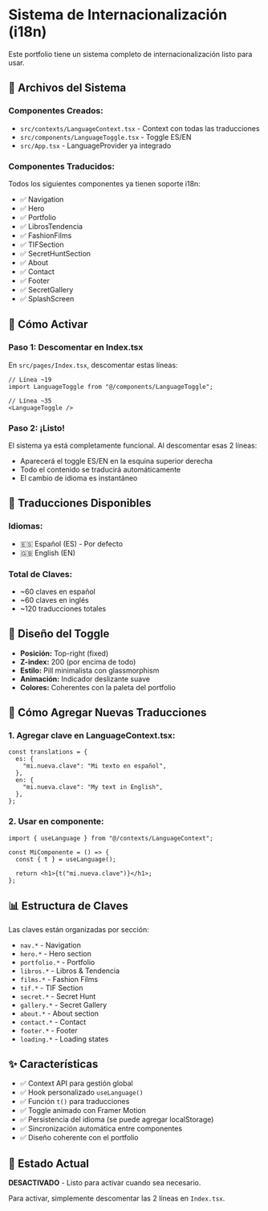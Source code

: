 # Sistema de Internacionalización (i18n)

Este portfolio tiene un sistema completo de internacionalización listo para usar.

## 📁 Archivos del Sistema

### **Componentes Creados:**
- `src/contexts/LanguageContext.tsx` - Context con todas las traducciones
- `src/components/LanguageToggle.tsx` - Toggle ES/EN
- `src/App.tsx` - LanguageProvider ya integrado

### **Componentes Traducidos:**
Todos los siguientes componentes ya tienen soporte i18n:
- ✅ Navigation
- ✅ Hero
- ✅ Portfolio
- ✅ LibrosTendencia
- ✅ FashionFilms
- ✅ TIFSection
- ✅ SecretHuntSection
- ✅ About
- ✅ Contact
- ✅ Footer
- ✅ SecretGallery
- ✅ SplashScreen

## 🚀 Cómo Activar

### **Paso 1: Descomentar en Index.tsx**

En `src/pages/Index.tsx`, descomentar estas líneas:

```tsx
// Línea ~19
import LanguageToggle from "@/components/LanguageToggle";

// Línea ~35
<LanguageToggle />
```

### **Paso 2: ¡Listo!**

El sistema ya está completamente funcional. Al descomentar esas 2 líneas:
- Aparecerá el toggle ES/EN en la esquina superior derecha
- Todo el contenido se traducirá automáticamente
- El cambio de idioma es instantáneo

## 📝 Traducciones Disponibles

### **Idiomas:**
- 🇪🇸 Español (ES) - Por defecto
- 🇬🇧 English (EN)

### **Total de Claves:**
- ~60 claves en español
- ~60 claves en inglés
- ~120 traducciones totales

## 🎨 Diseño del Toggle

- **Posición:** Top-right (fixed)
- **Z-index:** 200 (por encima de todo)
- **Estilo:** Pill minimalista con glassmorphism
- **Animación:** Indicador deslizante suave
- **Colores:** Coherentes con la paleta del portfolio

## 🔧 Cómo Agregar Nuevas Traducciones

### **1. Agregar clave en LanguageContext.tsx:**

```tsx
const translations = {
  es: {
    "mi.nueva.clave": "Mi texto en español",
  },
  en: {
    "mi.nueva.clave": "My text in English",
  },
};
```

### **2. Usar en componente:**

```tsx
import { useLanguage } from "@/contexts/LanguageContext";

const MiComponente = () => {
  const { t } = useLanguage();
  
  return <h1>{t("mi.nueva.clave")}</h1>;
};
```

## 📊 Estructura de Claves

Las claves están organizadas por sección:

- `nav.*` - Navigation
- `hero.*` - Hero section
- `portfolio.*` - Portfolio
- `libros.*` - Libros & Tendencia
- `films.*` - Fashion Films
- `tif.*` - TIF Section
- `secret.*` - Secret Hunt
- `gallery.*` - Secret Gallery
- `about.*` - About section
- `contact.*` - Contact
- `footer.*` - Footer
- `loading.*` - Loading states

## ✨ Características

- ✅ Context API para gestión global
- ✅ Hook personalizado `useLanguage()`
- ✅ Función `t()` para traducciones
- ✅ Toggle animado con Framer Motion
- ✅ Persistencia del idioma (se puede agregar localStorage)
- ✅ Sincronización automática entre componentes
- ✅ Diseño coherente con el portfolio

## 🎯 Estado Actual

**DESACTIVADO** - Listo para activar cuando sea necesario.

Para activar, simplemente descomentar las 2 líneas en `Index.tsx`.
